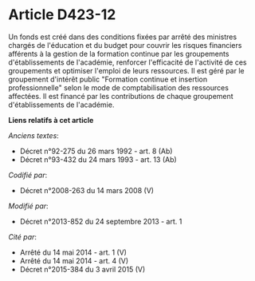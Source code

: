 # Article D423-12

Un fonds est créé dans des conditions fixées par arrêté des ministres chargés de l'éducation et du budget pour couvrir les
risques financiers afférents à la gestion de la formation continue par les groupements d'établissements de l'académie,
renforcer l'efficacité de l'activité de ces groupements et optimiser l'emploi de leurs ressources. Il est géré par le
groupement d'intérêt public "Formation continue et insertion professionnelle" selon le mode de comptabilisation des
ressources affectées. Il est financé par les contributions de chaque groupement d'établissements de l'académie.

**Liens relatifs à cet article**

_Anciens textes_:

  - Décret n°92-275 du 26 mars 1992 - art. 8 (Ab)
  - Décret n°93-432 du 24 mars 1993 - art. 13 (Ab)

_Codifié par_:

  - Décret n°2008-263 du 14 mars 2008 (V)

_Modifié par_:

  - Décret n°2013-852 du 24 septembre 2013 - art. 1

_Cité par_:

  - Arrêté du 14 mai 2014 - art. 1 (V)
  - Arrêté du 14 mai 2014 - art. 4 (V)
  - Décret n°2015-384 du 3 avril 2015 (V)
